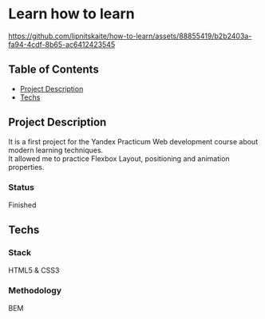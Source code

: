 # Learn how to learn

https://github.com/lipnitskaite/how-to-learn/assets/88855419/b2b2403a-fa94-4cdf-8b65-ac6412423545

## Table of Contents

- [Project Description](#project-description)
- [Techs](#techs)

## Project Description

It is a first project for the Yandex Practicum Web development course about modern learning techniques.<br>
It allowed me to practice Flexbox Layout, positioning and animation properties.<br>

### Status

Finished

## Techs

### Stack

HTML5 & CSS3<br>

### Methodology

BEM<br>
